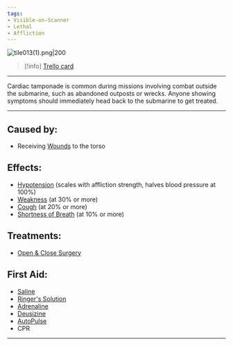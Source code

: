```yaml
---
tags:
- Visible-on-Scanner
- Lethal
- Affliction
---
```


![tile013(1).png\|200](/Heart/Cardiac%20Tamponade%20-%20Attachments/6718845db30472d958dd7bcf.png)

> [!info] [Trello card](https://trello.com/c/YpV6CO5T/69-cardiac-tamponade)

---

Cardiac tamponade is common during missions involving combat outside the submarine, such as abandoned outposts or wrecks. Anyone showing symptoms should immediately head back to the submarine to get treated.

---

## Caused by:

- Receiving [Wounds](https://trello.com/c/yhDjfTqs) to the torso

## Effects:

- [Hypotension](../Blood/Hypotension.md) (scales with affliction strength, halves blood pressure at 100%)
- [Weakness](../Symptoms/Weakness.md) (at 30% or more)
- [Cough](../Symptoms/Cough.md)  (at 20% or more)
- [Shortness of Breath](../Symptoms/Shortness%20of%20Breath.md) (at 10% or more)

## Treatments:

- [Open & Close Surgery](../Procedures/Open%20&%20Close%20Surgery.md)

## First Aid:

- [Saline](../Items/Saline.md)
- [Ringer's Solution](../Items/Ringer's%20Solution.md)
- [Adrenaline](../Items/Adrenaline.md)
- [Deusizine](../Items/Deusizine.md)
- [AutoPulse](../Items/AutoPulse.md)
- CPR

---

